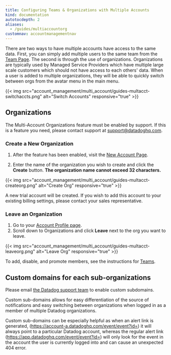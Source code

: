 ```yaml
---
title: Configuring Teams & Organizations with Multiple Accounts
kind: documentation
autotocdepth: 2
aliases:
  - /guides/multiaccountorg
customnav: accountmanagementnav
---
```


There are two ways to have multiple accounts have access to the same data. First, you can simply add multiple users to the same team from the [Team Page][1]. The second is through the use of organizations. Organizations are typically used by Managed Service Providers which have multiple large scale customers which should not have access to each others' data. When a user is added to multiple organizations, they will be able to quickly switch between orgs from the avatar menu in the main menu.

{{< img src="account_management/multi_account/guides-multacct-switchaccts.png" alt="Switch Accounts" responsive="true" >}}

## Organizations

The Multi-Account Organizations feature must be enabled by support. If this is a feature you need, please contact support at [support@datadoghq.com][2].

### Create a New Organization

1. After the feature has been enabled, visit the [New Account Page][3].

2. Enter the name of the organization you wish to create and click the **Create** button. **The organization name cannot exceed 32 characters.**

{{< img src="account_management/multi_account/guides-multacct-createorg.png" alt="Create Org" responsive="true" >}}

A new trial account will be created. If you wish to add this account to your existing billing settings, please contact your sales representative.

### Leave an Organization

1. Go to your [Account Profile page][4].
2. Scroll down to Organizations and click **Leave** next to the org you want to leave.


{{< img src="account_management/multi_account/guides-multacct-leaveorg.png" alt="Leave Org" responsive="true" >}}

To add, disable, and promote members, see the instructions for [Teams](/account_management/team).


## Custom domains for each sub-organizations


Please email [the Datadog support team](/help) to enable custom subdomains.

Custom sub-domains allows for easy differentiation of the source of notifications and easy switching between organizations when logged in as a member of multiple Datadog organizations.

Custom sub-domains can be especially helpful as when an alert link is generated, (https://account-a.datadoghq.com/event/event?id=<id>) it will always point to a particular Datadog account, whereas the regular alert link (https://app.datadoghq.com/event/event?id=<id>) will only look for the event in the account the user is currently logged into and can cause an unexpected 404 error.


[1]: https://app.datadoghq.com/account/team
[2]: mailto:support@datadoghq.com
[3]: https://app.datadoghq.com/account/new_org
[4]: https://app.datadoghq.com/account/profile